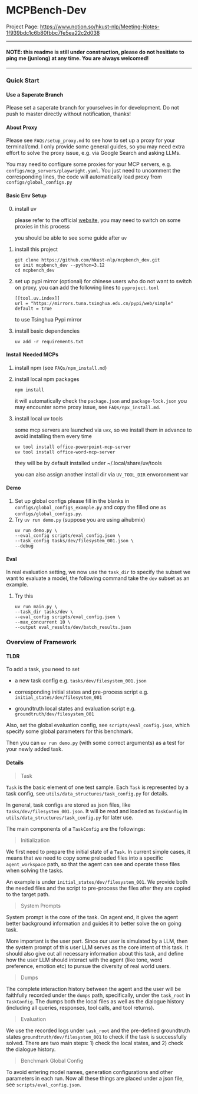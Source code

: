 # MCPBench-Dev

Project Page: https://www.notion.so/hkust-nlp/Meeting-Notes-1f939bdc1c6b80fbbc7fe5ea22c2d038

----
#### NOTE: this readme is still under construction, please do not hesitiate to ping me (junlong) at any time. You are always welcomed!
----
### Quick Start

#### Use a Saperate Branch
Please set a saperate branch for yourselves in for development. Do not push to master directly without notification, thanks!

#### About Proxy
Please see `FAQs/setup_proxy.md` to see how to set up a proxy for your terminal/cmd. I only provide some general guides, so you may need extra effort to solve the proxy issue, e.g. via Google Search and asking LLMs.

You may need to configure some proxies for your MCP servers, e.g. `configs/mcp_servers/playwright.yaml`. You just need to uncomment the corresponding lines, the code will automatically load proxy from `configs/global_configs.py`

#### Basic Env Setup
0. install uv

    please refer to the official [website](https://github.com/astral-sh/uv), you may need to switch on some proxies in this process

    you should be able to see some guide after `uv`

1. install this project
    ```
    git clone https://github.com/hkust-nlp/mcpbench_dev.git
    uv init mcpbench_dev --python=3.12
    cd mcpbench_dev
    ```

2. set up pypi mirror (optional)
    for chinese users who do not want to switch on proxy, you can add the following lines to `pyproject.toml`

    ```
    [[tool.uv.index]]
    url = "https://mirrors.tuna.tsinghua.edu.cn/pypi/web/simple"
    default = true
    ```

    to use Tsinghua Pypi mirror

3. install basic dependencies
    ```
    uv add -r requirements.txt
    ```

#### Install Needed MCPs

1. install npm (see `FAQs/npm_install.md`)

2. install local npm packages
    ```
    npm install
    ```
    it will automatically check the `package.json` and `package-lock.json`
    you may encounter some proxy issue, see `FAQs/npx_install.md`.

3. install local uv tools

    some mcp servers are launched via `uvx`, so we install them in advance to avoid installing them every time
    ```
    uv tool install office-powerpoint-mcp-server
    uv tool install office-word-mcp-server
    ```

    they will be by default installed under ~/.local/share/uv/tools
    
    you can also assign another install dir via `UV_TOOL_DIR` envoronment var

#### Demo
1. Set up global configs
    please fill in the blanks in `configs/global_configs_example.py` and copy the filled one as `configs/global_configs.py`.
2. Try `uv run demo.py` (suppose you are using aihubmix)
    ```
    uv run demo.py \
    --eval_config scripts/eval_config.json \
    --task_config tasks/dev/filesystem_001.json \
    --debug
    ```

#### Eval
In real evaluation setting, we now use the `task_dir` to specify the subset we want to evaluate a model, the following command take the `dev` subset as an example.

1. Try this

    ```
    uv run main.py \
    --task_dir tasks/dev \
    --eval_config scripts/eval_config.json \
    --max_concurrent 10 \
    --output eval_results/dev/batch_results.json
    ```

### Overview of Framework

#### TLDR
To add a task, you need to set 
- a new task config
e.g. `tasks/dev/filesystem_001.json`

- corresponding initial states and pre-process script
e.g. `initial_states/dev/filesystem_001`

- groundtruth local states and evaluation script
e.g. `groundtruth/dev/filesystem_001`

Also, set the global evaluation config, see `scripts/eval_config.json`, which specify some global parameters for this benchmark.

Then you can `uv run demo.py` (with some correct arguments) as a test for your newly added task.

#### Details
> Task

`Task` is the basic element of one test sample. Each `Task` is represented by a task config, see `utils/data_structures/task_config.py` for details.

In general, task configs are stored as json files, like `tasks/dev/filesystem_001.json`. It will be read and loaded as `TaskConfig` in `utils/data_structures/task_config.py` for later use.

The main components of a `TaskConfig` are the followings:

> Initialization

We first need to prepare the initial state of a `Task`. In current simple cases, it means that we need to copy some preloaded files into a specific `agent_workspace` path, so that the agent can see and operate these files when solving the tasks.

An example is under `initial_states/dev/filesystem_001`. We provide both the needed files and the script to pre-process the files after they are copied to the target path.

> System Prompts

System prompt is the core of the task. On agent end, it gives the agent better background information and guides it to better solve the on going task.

More important is the user part. Since our user is simulated by a LLM, then the system prompt of this user LLM serves as the core intent of this task. It should also give out all necessary information about this task, and define how the user LLM should interact with the agent (like tone, word preference, emotion etc) to pursue the diversity of real world users.

> Dumps

The complete interaction history between the agent and the user will be faithfully recorded under the `dumps` path, specifically, under the `task_root` in `TaskConfig`. The dumps both the local files as well as the dialogue history (including all queries, responses, tool calls, and tool returns).

> Evaluation

We use the recorded logs under `task_root` and the pre-defined groundtruth states `groundtruth/dev/filesystem_001` to check if the task is successfully solved. There are two main steps: 1) check the local states, and 2) check the dialogue history.

> Benchmark Global Config

To avoid entering model names, generation configurations and other parameters in each run. Now all these things are placed under a json file, see `scripts/eval_config.json`.
